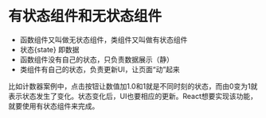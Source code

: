 # 有状态组件和无状态组件
- 函数组件又叫做无状态组件，类组件又叫做有状态组件
- 状态{state} 即数据
- 函数组件没有自己的状态，只负责数据展示（静）
- 类组件有自己的状态，负责更新UI，让页面“动”起来

比如计数器案例中，点击按钮让数值加1.0和1就是不同时刻的状态，而由0变为1就表示状态发生了变化。状态变化后，UI也要相应的更新。React想要实现该功能，就要使用有状态组件来完成。